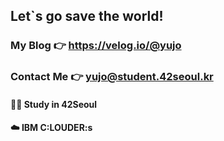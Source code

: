 ## Let\`s go save the world!

### My Blog 👉 https://velog.io/@yujo
### Contact Me 👉 yujo@student.42seoul.kr

#### 👨‍💻 Study in 42Seoul
#### ☁️ IBM C:LOUDER:s

<!--
**YUJO42/YUJO42** is a ✨ _special_ ✨ repository because its `README.md` (this file) appears on your GitHub profile.

Here are some ideas to get you started:

- 🔭 I’m currently working on ...
- 🌱 I’m currently learning ...
- 👯 I’m looking to collaborate on ...
- 🤔 I’m looking for help with ...
- 💬 Ask me about ...
- 📫 How to reach me: ...
- 😄 Pronouns: ...
- ⚡ Fun fact: ...
-->
